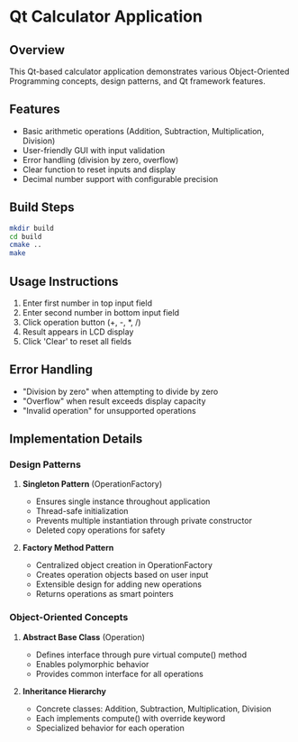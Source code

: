 # Qt Calculator Application

## Overview
This Qt-based calculator application demonstrates various Object-Oriented Programming concepts, design patterns, and Qt framework features.

## Features
- Basic arithmetic operations (Addition, Subtraction, Multiplication, Division)
- User-friendly GUI with input validation
- Error handling (division by zero, overflow)
- Clear function to reset inputs and display
- Decimal number support with configurable precision

## Build Steps
```bash
mkdir build
cd build
cmake ..
make
```

## Usage Instructions
1. Enter first number in top input field
2. Enter second number in bottom input field
3. Click operation button (+, -, *, /)
4. Result appears in LCD display
5. Click 'Clear' to reset all fields

## Error Handling
- "Division by zero" when attempting to divide by zero
- "Overflow" when result exceeds display capacity
- "Invalid operation" for unsupported operations

## Implementation Details

### Design Patterns
1. **Singleton Pattern** (OperationFactory)
   - Ensures single instance throughout application
   - Thread-safe initialization
   - Prevents multiple instantiation through private constructor
   - Deleted copy operations for safety

2. **Factory Method Pattern**
   - Centralized object creation in OperationFactory
   - Creates operation objects based on user input
   - Extensible design for adding new operations
   - Returns operations as smart pointers

### Object-Oriented Concepts
1. **Abstract Base Class** (Operation)
   - Defines interface through pure virtual compute() method
   - Enables polymorphic behavior
   - Provides common interface for all operations

2. **Inheritance Hierarchy**
   - Concrete classes: Addition, Subtraction, Multiplication, Division
   - Each implements compute() with override keyword
   - Specialized behavior for each operation